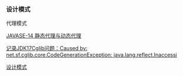 ### 设计模式
代理模式

[JAVASE-14 静态代理与动态代理](https://blog.csdn.net/Sheng_Q/article/details/126564175)

[记录JDK17Cglib问题：Caused by: net.sf.cglib.core.CodeGenerationException: java.lang.reflect.Inaccessi](https://blog.csdn.net/xtrans/article/details/136783971)


[设计模式](https://blog.csdn.net/qq_45922256/category_12304194.html)
